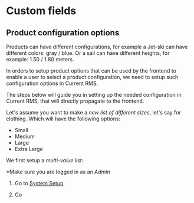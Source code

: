 # Custom fields

## Product configuration options

Products can have different configurations, for example a Jet-ski can have different colors: gray / blue.
Or a sail can have different heights, for example: 1.50  / 1.80  meters.

In orders to setup product options that can be used by the frontend to enable a user to select a product configuration, we need to setup such configuration options in Current RMS.

The steps below will guide you in setting up the needed configuration in Current RMS, that will directly propagate to the frontend.

Let's assume you want to make a *new list of different sizes*, let's say for clothing. Which will have
the following options:

- Small
- Medium
- Large
- Extra Large

We first setup a _multi-value list_:

*Make sure you are logged in as an _Admin_

1. Go to [System Setup](https://oceanpremium-staging.current-rms.com/admin)

2. Go